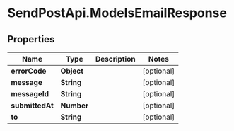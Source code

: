 # SendPostApi.ModelsEmailResponse

## Properties

Name | Type | Description | Notes
------------ | ------------- | ------------- | -------------
**errorCode** | **Object** |  | [optional] 
**message** | **String** |  | [optional] 
**messageId** | **String** |  | [optional] 
**submittedAt** | **Number** |  | [optional] 
**to** | **String** |  | [optional] 


